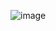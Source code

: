 ![image](https://github.com/JaimeVillalbaO/SpotifyList-Intermediate-Day-46/assets/152451848/6150d2b5-2cfa-4e66-9df6-c5324d80e940)
